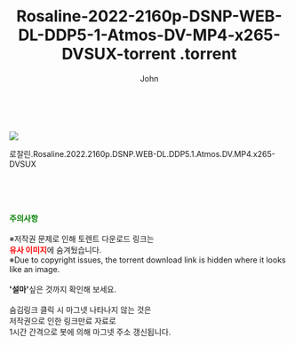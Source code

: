 ﻿---
layout: post
title:  "                   Rosaline-2022-2160p-DSNP-WEB-DL-DDP5-1-Atmos-DV-MP4-x265-DVSUX-torrent                .torrent"
author: John
categories: [ 영화 ]
tags: [  ]
image: https://torrentrj58.com/uploadfile/full/f42490338fc902229290aa8c397c2b26d4324268.jpg 
description: "                   Rosaline-2022-2160p-DSNP-WEB-DL-DDP5-1-Atmos-DV-MP4-x265-DVSUX-torrent                 torrent 정보 공유"
toc: true
toc_sticky: true
---

<br>
<p><img src="https://torrentrj58.com/uploadfile/full/f42490338fc902229290aa8c397c2b26d4324268.jpg"/></p>
 로잘린.Rosaline.2022.2160p.DSNP.WEB-DL.DDP5.1.Atmos.DV.MP4.x265-DVSUX  
    
<br><br><br>
<p data-ke-size="size16"><b><span style="color: green;">주의사항</span></b><br /><br />※저작권 문제로 인해 토렌트 다운로드 링크는<br /><b><span style="color: red;">유사 이미지</span></b>에 숨겨뒀습니다.<br />※Due to copyright issues, the torrent download link is hidden where it looks like an image.<br /><br /><b>'설마'</b>싶은 것까지 확인해 보세요.<br /><br />숨김링크 클릭 시 마그넷 나타나지 않는 것은<br />저작권으로 인한 링크만료 자료로<br />1시간 간격으로 봇에 의해 마그넷 주소 갱신됩니다.</p>
